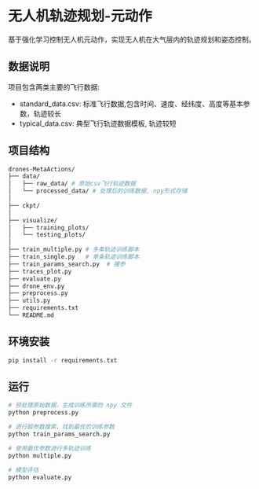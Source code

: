 # 无人机轨迹规划-元动作

基于强化学习控制无人机元动作，实现无人机在大气层内的轨迹规划和姿态控制。

## 数据说明

项目包含两类主要的飞行数据:

- standard_data.csv: 标准飞行数据,包含时间、速度、经纬度、高度等基本参数，轨迹较长
- typical_data.csv: 典型飞行轨迹数据模板, 轨迹较短

## 项目结构

```bash
drones-MetaActions/
├── data/
│   ├── raw_data/ # 原始csv飞行轨迹数据
│   └── processed_data/ # 处理后的训练数据, npy形式存储
│
├── ckpt/
│
├── visualize/
│   ├── training_plots/
│   └── testing_plots/
│
├── train_multiple.py # 多条轨迹训练脚本
├── train_single.py   # 单条轨迹训练脚本
├── train_params_search.py  # 搜参
├── traces_plot.py
├── evaluate.py
├── drone_env.py
├── preprocess.py
├── utils.py
├── requirements.txt
└── README.md
```

## 环境安装
```bash
pip install -r requirements.txt
```

## 运行
```bash
# 预处理原始数据，生成训练所需的 npy 文件
python preprocess.py

# 进行超参数搜索，找到最优的训练参数
python train_params_search.py

# 使用最优参数进行多轨迹训练
python multiple.py

# 模型评估
python evaluate.py
```